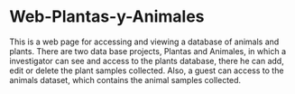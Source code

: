 # Web-Plantas-y-Animales

This is a web page for accessing and viewing a database of animals and plants. There are two data base projects, Plantas and Animales, in which a investigator can see and access to the plants database, there he can add, edit or delete the plant samples collected. Also, a guest can access to the animals dataset, which contains the animal samples collected.
